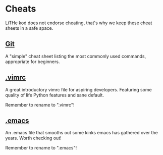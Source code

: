 # Cheats
LiTHe kod does not endorse cheating, that's why
we keep these cheat sheets in a safe space.

## <a href="/gitcheatsheet/">Git</a>
A "simple" cheat sheet listing the most commonly
used commands, appropriate for beginners.

## <a href="/vimrc" download=".vimrc">.vimrc</a>
A great introductory vimrc file for aspiring developers.
Featuring some quality of life Python features and
sane default.

Remember to rename to ".vimrc"!

## <a href="/emacs_config" download=".emacs">.emacs</a>
An .emacs file that smooths out some kinks emacs has
gathered over the years. Worth checking out!

Remember to rename to ".emacs"!
